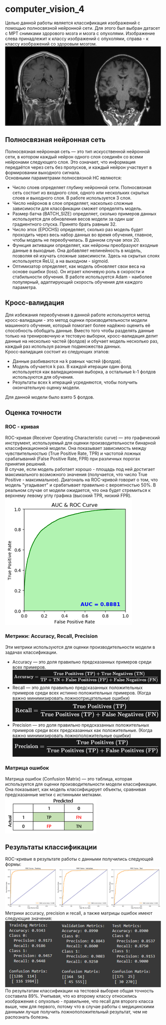# computer_vision_4
Целью данной работы является классификация изображений с помощью полносвязной нейронной сети. Для этого был выбран датасет с МРТ снимками здорового мозга и мозга с опухолями.  Изображение слева принадлежит к классу изображений с опухолями, справа - к классу изображений со здоровым мозгом.  
![example](https://github.com/LugenderGeist/computer_vision_4/blob/main/example.png)
## Полносвязная нейронная сеть
Полносвязная нейронная сеть — это тип искусственной нейронной сети, в котором каждый нейрон одного слоя соединён со всеми нейронами следующего слоя. Это означает, что информация передаётся через сеть без пропусков, и каждый нейрон участвует в формировании выходного сигнала.  
Основными параметрами полносвязной НС являются:
- Число слоев определяет глубину нейронной сети. Полносвязная сеть состоит из входного слоя, одного или нескольких скрытых слоев и выходного слоя. В работе используется 3 слоя.
- Число нейронов в слое определяет, насколько сложные зависимости для классфикации сможет определять модель.
- Размер батча (BATCH_SIZE) определяет, сколько примеров данных используется для обновления весов модели за один шаг градиентного спуска. Принято брать равным 32.
- Число эпох (EPOCHS) определяет, сколько раз модель будет проходить через весь набор данных во время обучения, главное, чтобы модель не переобучилась. В данном случае эпох 20.
- Функция активации определяет, как нейроны преобразуют входные данные в выходные. Она добавляет нелинейность в модель, позволяя ей изучать сложные зависимости. Здесь на скрытых слоях используется ReLU, а на выходном - sigmoid.
- Оптимизатор определяет, как модель обновляет свои веса на основе ошибки (loss). Он играет ключевую роль в скорости и стабильности обучения. В работе используется Adam - наиболее популярный, адаптирующий скорость обучения для каждого параметра.

## Кросс-валидация
Для избежания переобучения в данной работе используется метод кросс-валидации - это метод оценки производительности модели машинного обучения, который помогает более надёжно оценить её способность обобщать данные. Вместо того чтобы разделять данные только на тренировочную и тестовую выборки, кросс-валидация делит данные на несколько частей (фолдов) и обучает модель несколько раз, каждый раз используя разные подмножества данных.  
Кросс-валидация состоит из следующих этапов:
- Данные разбиваются на k равных частей (фолдов).
- Модель обучается k раз. В каждой итерации один фолд используется как валидационная выборка, а остальные k-1 фолдов используются для обучения.
- Результаты всех k итераций усредняются, чтобы получить окончательную оценку модели.  
  
Для данной модели было взято 5 фолдов.  

## Оценка точности
### ROC - кривая
ROC-кривая (Receiver Operating Characteristic curve) — это графический инструмент, используемый для оценки производительности бинарной классификационной модели. Она показывает зависимость между чувствительностью (True Positive Rate, TPR) и частотой ложных срабатываний (False Positive Rate, FPR) при различных порогах принятия решений.  
В случае, если модель работает хорошо - площадь под ней достигает максимального возможного значения (получается, что число True Positive - максимальное). Диагональ на ROC-кривой говорит о том, что модель "угадывает" и срабатывает правильно с вероятностью 50%. В реальном случае от модели ожидается, что она будет стремиться к верхнему левому углу графика (высокий TPR, низкий FPR).  
![auc_roc](https://github.com/LugenderGeist/computer_vision_4/blob/main/auc_roc.png)  

### Метрики: Accuracy, Recall, Precision
Эти метрики используются для оценки производительности модели в задачах классификации.  
- Accuracy — это доля правильно предсказанных примеров среди всех примеров.  
![accuracy](https://github.com/LugenderGeist/computer_vision_4/blob/main/acc.PNG)  
- Recall — это доля правильно предсказанных положительных примеров среди всех истинно положительных примеров. (Когда важно минимизировать ложноотрицательные ошибки)  
![recall](https://github.com/LugenderGeist/computer_vision_4/blob/main/re.PNG)  
- Precision — это доля правильно предсказанных положительных примеров среди всех предсказанных как положительные. (Когда важно минимизировать ложноположительные ошибки)  
![precision](https://github.com/LugenderGeist/computer_vision_4/blob/main/pre.PNG)  

### Матрица ошибок
Матрица ошибок (Confusion Matrix) — это таблица, которая используется для оценки производительности модели классификации. Она показывает, как модель классифицирует объекты, сравнивая предсказанные метки с истинными метками.  
![matrix](https://github.com/LugenderGeist/computer_vision_4/blob/main/matrix.png)  


## Результаты классификации
ROC-кривые в результате работы с данными получились следующей формы:  
![ROC](https://github.com/LugenderGeist/computer_vision_4/blob/main/ROC.png)  
Метрики accuracy, precision и recall, а также матрицы ошибок имеют следующие значения:
![metrics](https://github.com/LugenderGeist/computer_vision_4/blob/main/results.PNG)  
По результатам классификации на тестовой выборке общая точность составила 89%. Учитывая, что ко второму классу относились изображения с опухолью - правильнее, что recall для второго класса выше, чем для первого, потому что в случае работы с медицинскими данными лучше получить ложноположительный результат, чем не распознать болезнь.
